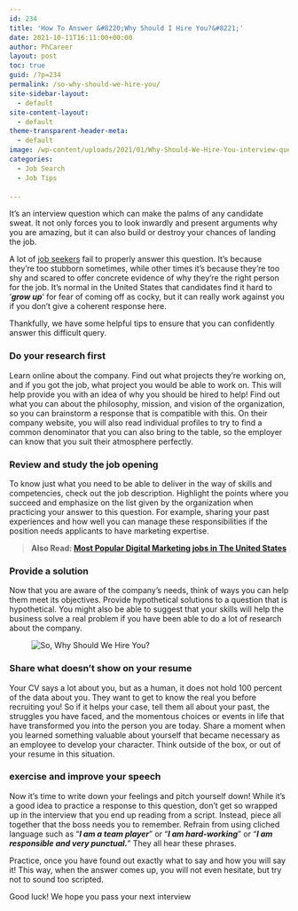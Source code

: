 ```yaml
---
id: 234
title: 'How To Answer &#8220;Why Should I Hire You?&#8221;'
date: 2021-10-11T16:11:00+00:00
author: PhCareer
layout: post
toc: true
guid: /?p=234
permalink: /so-why-should-we-hire-you/
site-sidebar-layout:
  - default
site-content-layout:
  - default
theme-transparent-header-meta:
  - default
image: /wp-content/uploads/2021/01/Why-Should-We-Hire-You-interview-question.jpg
categories:
  - Job Search
  - Job Tips

---
```

It&#8217;s an interview question which can make the palms of any candidate sweat. It not only forces you to look inwardly and present arguments why you are amazing, but it can also build or destroy your chances of landing the job.

A lot of [job seekers](/why-you-should-never-stop-searching-for-a-job/) fail to properly answer this question. It&#8217;s because they&#8217;re too stubborn sometimes, while other times it&#8217;s because they&#8217;re too shy and scared to offer concrete evidence of why they&#8217;re the right person for the job. It&#8217;s normal in the United States that candidates find it hard to &#8216;**_grow up_**&#8216; for fear of coming off as cocky, but it can really work against you if you don&#8217;t give a coherent response here.

Thankfully, we have some helpful tips to ensure that you can confidently answer this difficult query.

### Do your research first

Learn online about the company. Find out what projects they&#8217;re working on, and if you got the job, what project you would be able to work on. This will help provide you with an idea of why you should be hired to help! Find out what you can about the philosophy, mission, and vision of the organization, so you can brainstorm a response that is compatible with this. On their company website, you will also read individual profiles to try to find a common denominator that you can also bring to the table, so the employer can know that you suit their atmosphere perfectly.

### Review and study the job opening

To know just what you need to be able to deliver in the way of skills and competencies, check out the job description. Highlight the points where you succeed and emphasize on the list given by the organization when practicing your answer to this question. For example, sharing your past experiences and how well you can manage these responsibilities if the position needs applicants to have marketing expertise.

<blockquote class="wp-block-quote">
  <p>
    <strong>Also Read: <a href="/most-popular-digital-marketing-jobs-in-the-united-states/">Most Popular Digital Marketing jobs in The United States</a></strong>
  </p>
</blockquote>

### Provide a solution

Now that you are aware of the company&#8217;s needs, think of ways you can help them meet its objectives. Provide hypothetical solutions to a question that is hypothetical. You might also be able to suggest that your skills will help the business solve a real problem if you have been able to do a lot of research about the company.

<div class="wp-block-image">
  <figure class="aligncenter size-large"><img loading="lazy" width="600" height="400" src="/wp-content/uploads/2021/01/why-should-we-hire-you.jpg" alt="So, Why Should We Hire You?" class="wp-image-235" srcset="/wp-content/uploads/2021/01/why-should-we-hire-you.jpg 600w, /wp-content/uploads/2021/01/why-should-we-hire-you-300x200.jpg 300w" sizes="(max-width: 600px) 100vw, 600px" /></figure>
</div>

### Share what doesn&#8217;t show on your resume

Your CV says a lot about you, but as a human, it does not hold 100 percent of the data about you. They want to get to know the real you before recruiting you! So if it helps your case, tell them all about your past, the struggles you have faced, and the momentous choices or events in life that have transformed you into the person you are today. Share a moment when you learned something valuable about yourself that became necessary as an employee to develop your character. Think outside of the box, or out of your resume in this situation.

### exercise and improve your speech

Now it&#8217;s time to write down your feelings and pitch yourself down! While it&#8217;s a good idea to practice a response to this question, don&#8217;t get so wrapped up in the interview that you end up reading from a script. Instead, piece all together that the boss needs you to remember. Refrain from using cliched language such as &#8220;**_I am a team player_**&#8221; or &#8220;**_I am hard-working_**&#8221; or &#8220;**_I am responsible and very punctual._**&#8221; They all hear these phrases.

Practice, once you have found out exactly what to say and how you will say it! This way, when the answer comes up, you will not even hesitate, but try not to sound too scripted.

Good luck! We hope you pass your next interview
